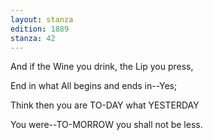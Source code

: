 ```yaml
---
layout: stanza
edition: 1889
stanza: 42
---
```


And if the Wine you drink, the Lip you press,

End in what All begins and ends in--Yes;

Think then you are TO-DAY what YESTERDAY

You were--TO-MORROW you shall not be less.